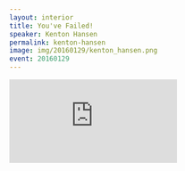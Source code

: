 ```yaml
---
layout: interior
title: You've Failed!
speaker: Kenton Hansen
permalink: kenton-hansen
image: img/20160129/kenton_hansen.png
event: 20160129
---
```


<div class='embed-container'><iframe src='https://www.youtube.com/embed/QwW-kofZzGA' frameborder='0' allowfullscreen></iframe></div>
